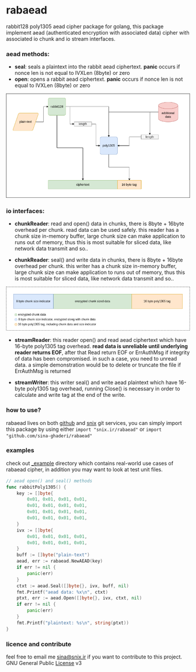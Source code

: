 # rabaead
rabbit128 poly1305 aead cipher package for golang, this package implement aead (authenticated encryption with associated data) cipher
with associated io chunk and io stream interfaces.

### aead methods:
- **seal**: seals a plaintext into the rabbit aead ciphertext. **panic** occurs if nonce len is not equal to IVXLen (8byte) or zero
- **open**: opens a rabbit aead ciphertext. **panic** occurs if nonce len is not equal to IVXLen (8byte) or zero

<p align="center">
   <img src="seal.png" alt="seal"/>
</p>



### io interfaces:  
- **chunkReader**: read and open() data in chunks, there is 8byte + 16byte overhead per chunk. read data can be used safely. this reader has a chunk size in-memory buffer, large chunk size can make application to runs out of memory, thus this is most suitable for sliced data, like network data transmit and so..

- **chunkReader**: seal() and write data in chunks, there is 8byte + 16byte overhead per chunk. this writer has a chunk size in-memory buffer, large chunk size can make application to runs out of memory, thus this is most suitable for sliced data, like network data transmit and so..
<p align="center">
   <img src="chunkio.png" alt="chunkio"/>
</p>

- **streamReader**: this reader open() and read aead ciphertext which have 16-byte poly1305 tag overhead. **read data is unreliable until underlying reader returns EOF**, after that Read return EOF or ErrAuthMsg if integrity of data has been compromised. in such a case, you need to unread data. a simple demonstration would be to delete or truncate the file if ErrAuthMsg is returned


- **streamWriter**: this writer seal() and write aead plaintext which have 16-byte poly1305 tag overhead, running Close() is necessary in order to calculate and write tag at the end of the write.


### how to use?
rabaead lives on both [github](github.com/sina-ghaderi/rabaead) and [snix](git.snix.ir/rabaead) git services, you can simply import this package 
by using either `import "snix.ir/rabaead"` or `import "github.com/sina-ghaderi/rabaead"`


### examples
check out [_example](_example) directory which contains real-world use cases of rabaead cipher, in addition you may want to look at test unit files.  

```go
// aead open() and seal() methods
func rabbitPoly1305() {
	key := []byte{
		0x01, 0x01, 0x01, 0x01,
		0x01, 0x01, 0x01, 0x01,
		0x01, 0x01, 0x01, 0x01,
		0x01, 0x01, 0x01, 0x01,
	}
	ivx := []byte{
		0x01, 0x01, 0x01, 0x01,
		0x01, 0x01, 0x01, 0x01,
	}
	buff := []byte("plain-text")
	aead, err := rabaead.NewAEAD(key)
	if err != nil {
		panic(err)
	}
	ctxt := aead.Seal([]byte{}, ivx, buff, nil)
	fmt.Printf("aead data: %x\n", ctxt)
	ptxt, err := aead.Open([]byte{}, ivx, ctxt, nil)
	if err != nil {
		panic(err)
	}
	fmt.Printf("plaintext: %s\n", string(ptxt))
}

```

### licence and contribute
feel free to email me sina@snix.ir if you want to contribute to this project.
GNU General Public [License](LICENSE) v3






